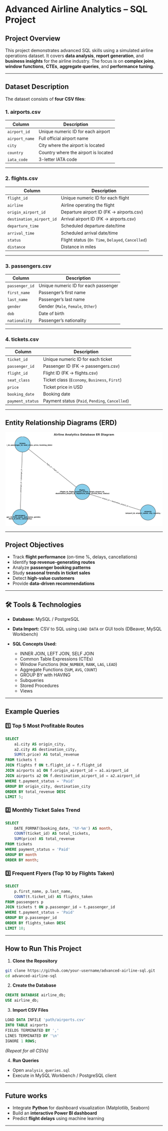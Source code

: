 # **Advanced Airline Analytics – SQL Project**

## **Project Overview**

This project demonstrates advanced SQL skills using a simulated airline operations dataset.
It covers **data analysis**, **report generation**, and **business insights** for the airline industry.
The focus is on **complex joins**, **window functions**, **CTEs**, **aggregate queries**, and **performance tuning**.

---

## **Dataset Description**

The dataset consists of **four CSV files**:

### **1. airports.csv**

| Column         | Description                          |
| -------------- | ------------------------------------ |
| `airport_id`   | Unique numeric ID for each airport   |
| `airport_name` | Full official airport name           |
| `city`         | City where the airport is located    |
| `country`      | Country where the airport is located |
| `iata_code`    | 3-letter IATA code                   |

---

### **2. flights.csv**

| Column                   | Description                                       |
| ------------------------ | ------------------------------------------------- |
| `flight_id`              | Unique numeric ID for each flight                 |
| `airline`                | Airline operating the flight                      |
| `origin_airport_id`      | Departure airport ID (FK → airports.csv)          |
| `destination_airport_id` | Arrival airport ID (FK → airports.csv)            |
| `departure_time`         | Scheduled departure date/time                     |
| `arrival_time`           | Scheduled arrival date/time                       |
| `status`                 | Flight status (`On Time`, `Delayed`, `Cancelled`) |
| `distance`               | Distance in miles                                 |

---

### **3. passengers.csv**

| Column         | Description                          |
| -------------- | ------------------------------------ |
| `passenger_id` | Unique numeric ID for each passenger |
| `first_name`   | Passenger’s first name               |
| `last_name`    | Passenger’s last name                |
| `gender`       | Gender (`Male`, `Female`, `Other`)   |
| `dob`          | Date of birth                        |
| `nationality`  | Passenger’s nationality              |

---

### **4. tickets.csv**

| Column           | Description                                     |
| ---------------- | ----------------------------------------------- |
| `ticket_id`      | Unique numeric ID for each ticket               |
| `passenger_id`   | Passenger ID (FK → passengers.csv)              |
| `flight_id`      | Flight ID (FK → flights.csv)                    |
| `seat_class`     | Ticket class (`Economy`, `Business`, `First`)   |
| `price`          | Ticket price in USD                             |
| `booking_date`   | Booking date                                    |
| `payment_status` | Payment status (`Paid`, `Pending`, `Cancelled`) |

---

## **Entity Relationship Diagrams (ERD)**

![Airline ERD](ER_Diagram.png)

---

## **Project Objectives**

* Track **flight performance** (on-time %, delays, cancellations)
* Identify **top revenue-generating routes**
* Analyze **passenger booking patterns**
* Study **seasonal trends in ticket sales**
* Detect **high-value customers**
* Provide **data-driven recommendations**

---

## **🛠 Tools & Technologies**

* **Database:** MySQL / PostgreSQL
* **Data Import:** CSV to SQL using `LOAD DATA` or GUI tools (DBeaver, MySQL Workbench)
* **SQL Concepts Used:**

  * INNER JOIN, LEFT JOIN, SELF JOIN
  * Common Table Expressions (CTEs)
  * Window Functions (`ROW_NUMBER`, `RANK`, `LAG`, `LEAD`)
  * Aggregate Functions (`SUM`, `AVG`, `COUNT`)
  * GROUP BY with HAVING
  * Subqueries
  * Stored Procedures
  * Views

---

## **Example Queries**

### 1️⃣ Top 5 Most Profitable Routes

```sql
SELECT 
    a1.city AS origin_city,
    a2.city AS destination_city,
    SUM(t.price) AS total_revenue
FROM tickets t
JOIN flights f ON t.flight_id = f.flight_id
JOIN airports a1 ON f.origin_airport_id = a1.airport_id
JOIN airports a2 ON f.destination_airport_id = a2.airport_id
WHERE t.payment_status = 'Paid'
GROUP BY origin_city, destination_city
ORDER BY total_revenue DESC
LIMIT 5;
```

### 2️⃣ Monthly Ticket Sales Trend

```sql
SELECT 
    DATE_FORMAT(booking_date, '%Y-%m') AS month,
    COUNT(ticket_id) AS total_tickets,
    SUM(price) AS total_revenue
FROM tickets
WHERE payment_status = 'Paid'
GROUP BY month
ORDER BY month;
```

### 3️⃣ Frequent Flyers (Top 10 by Flights Taken)

```sql
SELECT 
    p.first_name, p.last_name,
    COUNT(t.ticket_id) AS flights_taken
FROM passengers p
JOIN tickets t ON p.passenger_id = t.passenger_id
WHERE t.payment_status = 'Paid'
GROUP BY p.passenger_id
ORDER BY flights_taken DESC
LIMIT 10;
```

---

## **How to Run This Project**

1. **Clone the Repository**

```bash
git clone https://github.com/your-username/advanced-airline-sql.git
cd advanced-airline-sql
```

2. **Create the Database**

```sql
CREATE DATABASE airline_db;
USE airline_db;
```

3. **Import CSV Files**

```sql
LOAD DATA INFILE 'path/airports.csv'
INTO TABLE airports
FIELDS TERMINATED BY ','
LINES TERMINATED BY '\n'
IGNORE 1 ROWS;
```

*(Repeat for all CSVs)*

4. **Run Queries**

* Open `analysis_queries.sql`
* Execute in MySQL Workbench / PostgreSQL client

---

## **Future works**

* Integrate **Python** for dashboard visualization (Matplotlib, Seaborn)
* Build an **interactive Power BI dashboard**
* Predict **flight delays** using machine learning

---

